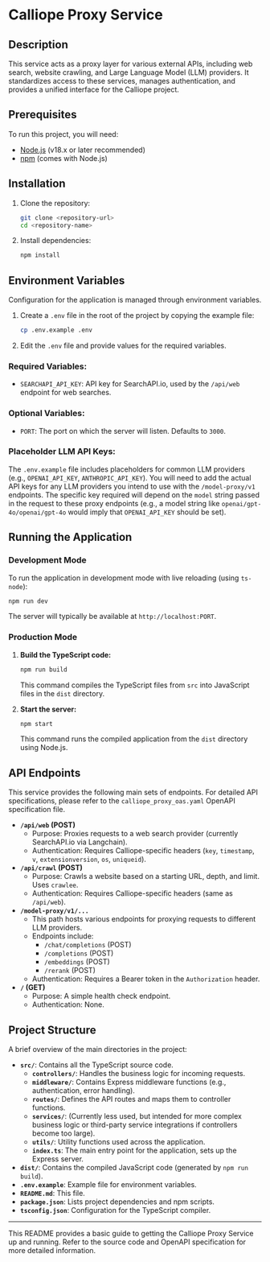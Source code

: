 # Calliope Proxy Service

## Description

This service acts as a proxy layer for various external APIs, including web search, website crawling, and Large Language Model (LLM) providers. It standardizes access to these services, manages authentication, and provides a unified interface for the Calliope project.

## Prerequisites

To run this project, you will need:
- [Node.js](https://nodejs.org/) (v18.x or later recommended)
- [npm](https://www.npmjs.com/) (comes with Node.js)

## Installation

1.  Clone the repository:
    ```bash
    git clone <repository-url>
    cd <repository-name>
    ```
2.  Install dependencies:
    ```bash
    npm install
    ```

## Environment Variables

Configuration for the application is managed through environment variables.

1.  Create a `.env` file in the root of the project by copying the example file:
    ```bash
    cp .env.example .env
    ```
2.  Edit the `.env` file and provide values for the required variables.

### Required Variables:

*   `SEARCHAPI_API_KEY`: API key for SearchAPI.io, used by the `/api/web` endpoint for web searches.

### Optional Variables:

*   `PORT`: The port on which the server will listen. Defaults to `3000`.

### Placeholder LLM API Keys:

The `.env.example` file includes placeholders for common LLM providers (e.g., `OPENAI_API_KEY`, `ANTHROPIC_API_KEY`). You will need to add the actual API keys for any LLM providers you intend to use with the `/model-proxy/v1` endpoints. The specific key required will depend on the `model` string passed in the request to these proxy endpoints (e.g., a model string like `openai/gpt-4o/openai/gpt-4o` would imply that `OPENAI_API_KEY` should be set).

## Running the Application

### Development Mode

To run the application in development mode with live reloading (using `ts-node`):
```bash
npm run dev
```
The server will typically be available at `http://localhost:PORT`.

### Production Mode

1.  **Build the TypeScript code:**
    ```bash
    npm run build
    ```
    This command compiles the TypeScript files from `src` into JavaScript files in the `dist` directory.

2.  **Start the server:**
    ```bash
    npm start
    ```
    This command runs the compiled application from the `dist` directory using Node.js.

## API Endpoints

This service provides the following main sets of endpoints. For detailed API specifications, please refer to the `calliope_proxy_oas.yaml` OpenAPI specification file.

*   **`/api/web` (POST)**
    *   Purpose: Proxies requests to a web search provider (currently SearchAPI.io via Langchain).
    *   Authentication: Requires Calliope-specific headers (`key`, `timestamp`, `v`, `extensionversion`, `os`, `uniqueid`).
*   **`/api/crawl` (POST)**
    *   Purpose: Crawls a website based on a starting URL, depth, and limit. Uses `crawlee`.
    *   Authentication: Requires Calliope-specific headers (same as `/api/web`).
*   **`/model-proxy/v1/...`**
    *   This path hosts various endpoints for proxying requests to different LLM providers.
    *   Endpoints include:
        *   `/chat/completions` (POST)
        *   `/completions` (POST)
        *   `/embeddings` (POST)
        *   `/rerank` (POST)
    *   Authentication: Requires a Bearer token in the `Authorization` header.
*   **`/` (GET)**
    *   Purpose: A simple health check endpoint.
    *   Authentication: None.

## Project Structure

A brief overview of the main directories in the project:

*   **`src/`**: Contains all the TypeScript source code.
    *   **`controllers/`**: Handles the business logic for incoming requests.
    *   **`middleware/`**: Contains Express middleware functions (e.g., authentication, error handling).
    *   **`routes/`**: Defines the API routes and maps them to controller functions.
    *   **`services/`**: (Currently less used, but intended for more complex business logic or third-party service integrations if controllers become too large).
    *   **`utils/`**: Utility functions used across the application.
    *   **`index.ts`**: The main entry point for the application, sets up the Express server.
*   **`dist/`**: Contains the compiled JavaScript code (generated by `npm run build`).
*   **`.env.example`**: Example file for environment variables.
*   **`README.md`**: This file.
*   **`package.json`**: Lists project dependencies and npm scripts.
*   **`tsconfig.json`**: Configuration for the TypeScript compiler.

---

This README provides a basic guide to getting the Calliope Proxy Service up and running. Refer to the source code and OpenAPI specification for more detailed information.

